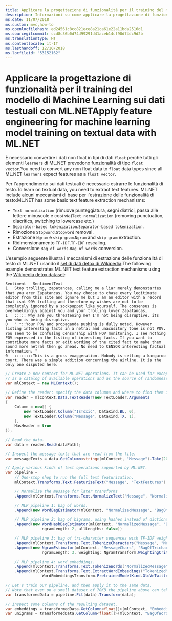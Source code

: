 ```yaml
---
title: Applicare la progettazione di funzionalità per il training del modello sui dati testuali - ML.NET
description: Informazioni su come applicare la progettazione di funzionalità per il training del modello sui dati testuali con ML.NET
ms.date: 11/07/2018
ms.custom: mvc,how-to
ms.openlocfilehash: ed24561c8cc821ece8a21ca61e22a11bda2516d1
ms.sourcegitcommit: ccd8c36b0d74d99291d41aceb14cf98d74dc9d2b
ms.translationtype: HT
ms.contentlocale: it-IT
ms.lasthandoff: 12/10/2018
ms.locfileid: "53152162"
---
```

# <a name="apply-feature-engineering-for-machine-learning-model-training-on-textual-data-with-mlnet"></a><span data-ttu-id="db560-103">Applicare la progettazione di funzionalità per il training del modello di Machine Learning sui dati testuali con ML.NET</span><span class="sxs-lookup"><span data-stu-id="db560-103">Apply feature engineering for machine learning model training on textual data with ML.NET</span></span>

<span data-ttu-id="db560-104">È necessario convertire i dati non float in tipi di dati `float` perché tutti gli elementi `learners` di ML.NET prevedono funzionalità di tipo `float vector`.</span><span class="sxs-lookup"><span data-stu-id="db560-104">You need to convert any non float data to `float` data types since all ML.NET `learners` expect features as a `float vector`.</span></span>

<span data-ttu-id="db560-105">Per l'apprendimento sui dati testuali è necessario estrarre le funzionalità di testo.</span><span class="sxs-lookup"><span data-stu-id="db560-105">To learn on textual data, you need to extract text features.</span></span> <span data-ttu-id="db560-106">ML.NET include alcuni meccanismi di base per l'estrazione delle funzionalità di testo:</span><span class="sxs-lookup"><span data-stu-id="db560-106">ML.NET has some basic text feature extraction mechanisms:</span></span>

- <span data-ttu-id="db560-107">`Text normalization` (rimuove punteggiatura, segni diatrici, passa alle lettere minuscole e così via)</span><span class="sxs-lookup"><span data-stu-id="db560-107">`Text normalization` (removing punctuation, diacritics, switching to lowercase etc.)</span></span>
- <span data-ttu-id="db560-108">`Separator-based tokenization`.</span><span class="sxs-lookup"><span data-stu-id="db560-108">`Separator-based tokenization`.</span></span>
- <span data-ttu-id="db560-109">Rimozione `Stopword`.</span><span class="sxs-lookup"><span data-stu-id="db560-109">`Stopword` removal.</span></span>
- <span data-ttu-id="db560-110">Estrazione `Ngram` e `skip-gram`.</span><span class="sxs-lookup"><span data-stu-id="db560-110">`Ngram` and `skip-gram` extraction.</span></span>
- <span data-ttu-id="db560-111">Ridimensionamento `TF-IDF`.</span><span class="sxs-lookup"><span data-stu-id="db560-111">`TF-IDF` rescaling.</span></span>
- <span data-ttu-id="db560-112">Conversione `Bag of words`.</span><span class="sxs-lookup"><span data-stu-id="db560-112">`Bag of words` conversion.</span></span>

<span data-ttu-id="db560-113">L'esempio seguente illustra i meccanismi di estrazione delle funzionalità di testo di ML.NET usando il [set di dati detox di Wikipedia](https://github.com/dotnet/machinelearning/blob/master/test/data/wikipedia-detox-250-line-data.tsv):</span><span class="sxs-lookup"><span data-stu-id="db560-113">The following example demonstrates ML.NET text feature extraction mechanisms using the [Wikipedia detox dataset](https://github.com/dotnet/machinelearning/blob/master/test/data/wikipedia-detox-250-line-data.tsv):</span></span>

```console
Sentiment   SentimentText
1   Stop trolling, zapatancas, calling me a liar merely demonstartes that you arer Zapatancas. You may choose to chase every legitimate editor from this site and ignore me but I am an editor with a record that isnt 99% trolling and therefore my wishes are not to be completely ignored by a sockpuppet like yourself. The consensus is overwhelmingly against you and your trolling lover Zapatancas,  
1   ::::: Why are you threatening me? I'm not being disruptive, its you who is being disruptive.   
0   " *::Your POV and propaganda pushing is dully noted. However listing interesting facts in a netral and unacusitory tone is not POV. You seem to be confusing Censorship with POV monitoring. I see nothing POV expressed in the listing of intersting facts. If you want to contribute more facts or edit wording of the cited fact to make them sound more netral then go ahead. No need to CENSOR interesting factual information. "
0   ::::::::This is a gross exaggeration. Nobody is setting a kangaroo court. There was a simple addition concerning the airline. It is the only one disputed here.   
```

```csharp
// Create a new context for ML.NET operations. It can be used for exception tracking and logging, 
// as a catalog of available operations and as the source of randomness.
var mlContext = new MLContext();

// Define the reader: specify the data columns and where to find them in the text file.
var reader = mlContext.Data.TextReader(new TextLoader.Arguments
{
    Column = new[] {
        new TextLoader.Column("IsToxic", DataKind.BL, 0),
        new TextLoader.Column("Message", DataKind.TX, 1),
    },
    HasHeader = true
});

// Read the data.
var data = reader.Read(dataPath);

// Inspect the message texts that are read from the file.
var messageTexts = data.GetColumn<string>(mlContext, "Message").Take(20).ToArray();

// Apply various kinds of text operations supported by ML.NET.
var pipeline =
    // One-stop shop to run the full text featurization.
    mlContext.Transforms.Text.FeaturizeText("Message", "TextFeatures")

    // Normalize the message for later transforms
    .Append(mlContext.Transforms.Text.NormalizeText("Message", "NormalizedMessage"))

    // NLP pipeline 1: bag of words.
    .Append(new WordBagEstimator(mlContext, "NormalizedMessage", "BagOfWords"))

    // NLP pipeline 2: bag of bigrams, using hashes instead of dictionary indices.
    .Append(new WordHashBagEstimator(mlContext, "NormalizedMessage", "BagOfBigrams",
                ngramLength: 2, allLengths: false))

    // NLP pipeline 3: bag of tri-character sequences with TF-IDF weighting.
    .Append(mlContext.Transforms.Text.TokenizeCharacters("Message", "MessageChars"))
    .Append(new NgramEstimator(mlContext, "MessageChars", "BagOfTrichar",
                ngramLength: 3, weighting: NgramTransform.WeightingCriteria.TfIdf))

    // NLP pipeline 4: word embeddings.
    .Append(mlContext.Transforms.Text.TokenizeWords("NormalizedMessage", "TokenizedMessage"))
    .Append(mlContext.Transforms.Text.ExtractWordEmbeedings("TokenizedMessage", "Embeddings",
                WordEmbeddingsTransform.PretrainedModelKind.GloVeTwitter25D));

// Let's train our pipeline, and then apply it to the same data.
// Note that even on a small dataset of 70KB the pipeline above can take up to a minute to completely train.
var transformedData = pipeline.Fit(data).Transform(data);

// Inspect some columns of the resulting dataset.
var embeddings = transformedData.GetColumn<float[]>(mlContext, "Embeddings").Take(10).ToArray();
var unigrams = transformedData.GetColumn<float[]>(mlContext, "BagOfWords").Take(10).ToArray();
```

